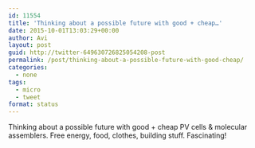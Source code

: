 ```yaml
---
id: 11554
title: 'Thinking about a possible future with good + cheap…'
date: 2015-10-01T13:03:29+00:00
author: Avi
layout: post
guid: http://twitter-649630726825054208-post
permalink: /post/thinking-about-a-possible-future-with-good-cheap/
categories:
  - none
tags:
  - micro
  - tweet
format: status
---
```

Thinking about a possible future with good + cheap PV cells & molecular assemblers. Free energy, food, clothes, building stuff. Fascinating!